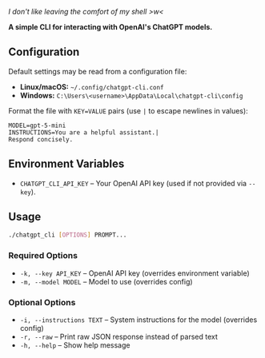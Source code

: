 *I don't like leaving the comfort of my shell >w<*

**A simple CLI for interacting with OpenAI's ChatGPT models.**

## Configuration

Default settings may be read from a configuration file:

* **Linux/macOS:** `~/.config/chatgpt-cli.conf`
* **Windows:** `C:\Users\<username>\AppData\Local\chatgpt-cli\config`

Format the file with `KEY=VALUE` pairs (use `|` to escape newlines in values):

```
MODEL=gpt-5-mini
INSTRUCTIONS=You are a helpful assistant.|
Respond concisely.
```

## Environment Variables

* `CHATGPT_CLI_API_KEY` – Your OpenAI API key (used if not provided via `--key`).

## Usage

```bash
./chatgpt_cli [OPTIONS] PROMPT...
```

### Required Options

* `-k, --key API_KEY` – OpenAI API key (overrides environment variable)
* `-m, --model MODEL` – Model to use (overrides config)

### Optional Options

* `-i, --instructions TEXT` – System instructions for the model (overrides config)
* `-r, --raw` – Print raw JSON response instead of parsed text
* `-h, --help` – Show help message